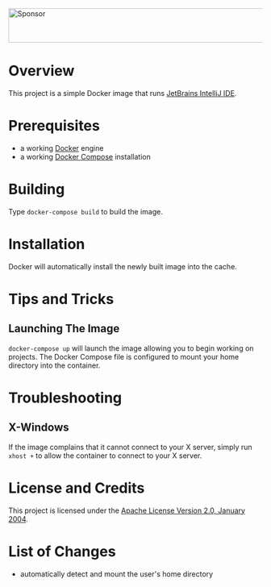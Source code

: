 <a target='_blank' rel='nofollow' href='https://app.codesponsor.io/link/siWgAciQehZbF4oNcgaM2HS9/kurron/docker-intellij'>
  <img alt='Sponsor' width='888' height='68' src='https://app.codesponsor.io/embed/siWgAciQehZbF4oNcgaM2HS9/kurron/docker-intellij.svg' />
</a>

# Overview
This project is a simple Docker image that runs [JetBrains IntelliJ IDE](http://www.jetbrains.com/).

# Prerequisites
* a working [Docker](http://docker.io) engine
* a working [Docker Compose](http://docker.io) installation

# Building
Type `docker-compose build` to build the image.

# Installation
Docker will automatically install the newly built image into the cache.

# Tips and Tricks

## Launching The Image

`docker-compose up` will launch the image allowing you to begin working on projects. The Docker Compose file is
configured to mount your home directory into the container.  

# Troubleshooting

## X-Windows
If the image complains that it cannot connect to your X server, simply run `xhost +` to allow the container to connect
to your X server.

# License and Credits
This project is licensed under the [Apache License Version 2.0, January 2004](http://www.apache.org/licenses/).

# List of Changes

* automatically detect and mount the user's home directory
